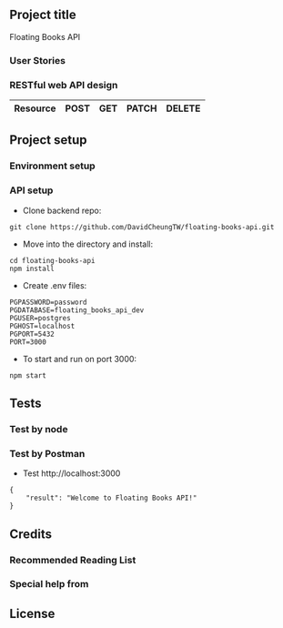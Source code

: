 ## Project title

Floating Books API

### User Stories

### RESTful web API design

| Resource | POST | GET | PATCH | DELETE |
| -------- | ---- | --- | ----- | ------ |

## Project setup

### Environment setup

### API setup

- Clone backend repo:

```
git clone https://github.com/DavidCheungTW/floating-books-api.git
```

- Move into the directory and install:

```
cd floating-books-api
npm install
```

- Create .env files:

```
PGPASSWORD=password
PGDATABASE=floating_books_api_dev
PGUSER=postgres
PGHOST=localhost
PGPORT=5432
PORT=3000
```

- To start and run on port 3000:

```
npm start
```

## Tests

### Test by node

### Test by Postman

- Test http://localhost:3000

```
{
    "result": "Welcome to Floating Books API!"
}
```

## Credits

### Recommended Reading List

### Special help from

## License
